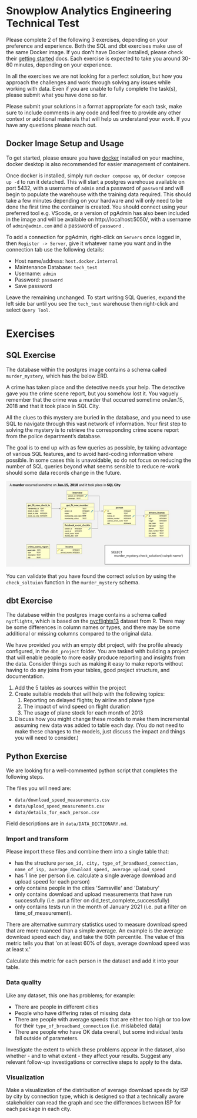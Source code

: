 # Snowplow Analytics Engineering Technical Test

Please complete 2 of the following 3 exercises, depending on your preference and experience. Both the SQL and dbt exercises make use of the same Docker image. If you don't have Docker installed, please check their [getting started](https://www.docker.com/get-started/) docs. Each exercise is expected to take you around 30-60 minutes, depending on your experience.

In all the exercises we are not looking for a perfect solution, but how you approach the challenges and work through solving any issues while working with data. Even if you are unable to fully complete the task(s), please submit what you have done so far. 

Please submit your solutions in a format appropriate for each task, make sure to include comments in any code and feel free to provide any other context or additional materials that will help us understand your work. If you have any questions please reach out.

## Docker Image Setup and Usage
To get started, please ensure you have [docker](https://docs.docker.com/) installed on your machine, docker desktop is also recommended for easier management of containers.

Once docker is installed, simply run `docker compose up`, or `docker compose up -d` to run it detached. This will start a postgres warehouse available on port 5432, with a username of `admin` and a password of `password` and will begin to populate the warehouse with the training data required. This should take a few minutes depending on your hardware and will only need to be done the first time the container is created. You should connect using your preferred tool e.g. VScode, or a version of pgAdmin has also been included in the image and will be available on http://localhost:5050/, with a username of `admin@admin.com` and a password of `password` .

To add a connection for pgAdmin, right-click on `Servers` once logged in, then `Register -> Server`, give it whatever name you want and in the connection tab use the following details:

- Host name/address: `host.docker.internal`
- Maintenance Database: `tech_test`
- Username: `admin`
- Password: `password`
- Save password

Leave the remaining unchanged. To start writing SQL Queries, expand the left side bar until you see the `tech_test` warehouse then right-click and select `Query Tool`.

# Exercises
## SQL Exercise
The database within the postgres image contains a schema called `murder_mystery`, which has the below ERD. 

A crime has taken place and the detective needs your help. The detective gave you the crime scene report, but you somehow lost it. You vaguely remember that the crime was a murder​​ that occurred sometime on ​Jan.15, 2018​​ and that it took place in SQL City​​.

All the clues to this mystery are buried in the database, and you need to use SQL to navigate through this vast network of information. Your first step to solving the mystery is to retrieve the corresponding crime scene report from the police department’s database.

The goal is to end up with as few queries as possible, by taking advantage of various SQL features, and to avoid hard-coding information where possible. In some cases this is unavoidable, so do not focus on reducing the number of SQL queries beyond what seems sensible to reduce re-work should some data records change in the future.

![](./mystery_erd.jpg)

You can validate that you have found the correct solution by using the `check_soltuion` function in the `murder_mystery` schema.

## dbt Exercise
The database within the postgres image contains a schema called `nycflights`, which is based on the [nycflights13](https://cran.r-project.org/web/packages/nycflights13/nycflights13.pdf) dataset from R. There may be some differences in column names or types, and there may be some additional or missing columns compared to the original data.

We have provided you with an empty dbt project, with the profile already configured, in the `dbt_project` folder. You are tasked with building a project that will enable people to more easily produce reporting and insights from the data. Consider things such as making it easy to make reports without having to do any joins from your tables, good project structure, and documentation.

1. Add the 5 tables as sources within the project
2. Create suitable models that will help with the following topics:
   1. Reporting on delayed flights; by airline and plane type
   2. The impact of wind speed on flight duration
   3. The usage of plane stock for each month of 2013
3. Discuss how you might change these models to make them incremental assuming new data was added to table each day. (You do not need to make these changes to the models, just discuss the impact and things you will need to consider.)
  
## Python Exercise
We are looking for a well-commented python script that completes the following steps.

The files you will need are:

* `data/download_speed_measurements.csv`
* `data/upload_speed_measurements.csv`
* `data/details_for_each_person.csv`

Field descriptions are in `data/DATA_DICTIONARY.md`.

### Import and transform
Please import these files and combine them into a single table that:

* has the structure `person_id, city, type_of_broadband_connection, name_of_isp, average_download_speed, average_upload_speed`
* has 1 line per person (i.e. calculate a single average download and upload speed for each person)
* only contains people in the cities 'Samsville' and 'Databury'
* only contains download and upload measurements that have run successfully (i.e. put a filter on did_test_complete_successfully)
* only contains tests run in the month of January 2021 (i.e. put a filter on time_of_measurement).

There are alternative summary statistics used to measure download speed that are more nuanced than a simple average. An example is the average download speed each day, and take the 60th percentile. The value of this metric tells you that 'on at least 60% of days, average download speed was at least x.'

Calculate this metric for each person in the dataset and add it into your table.

### Data quality

Like any dataset, this one has problems; for example:
  * There are people in different cities
  * People who have differing rates of missing data
  * There are people with average speeds that are either too high or too low for their `type_of_broadband_connection` (i.e. mislabeled data)
  * There are people who have OK data overall, but some individual tests fall outside of parameters.

Investigate the extent to which these problems appear in the dataset, also whether - and to what extent - they affect your results. Suggest any relevant follow-up investigations or corrective steps to apply to the data.

### Visualization
Make a visualization of the distribution of average download speeds by ISP by city by connection type, which is designed so that a technically aware stakeholder can read the graph and see the differences between ISP for each package in each city.
